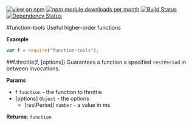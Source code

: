 [![view on npm](http://img.shields.io/npm/v/function-tools.svg)](https://www.npmjs.org/package/function-tools)
[![npm module downloads per month](http://img.shields.io/npm/dm/function-tools.svg)](https://www.npmjs.org/package/function-tools)
[![Build Status](https://travis-ci.org/75lb/function-tools.svg?branch=master)](https://travis-ci.org/75lb/function-tools)
[![Dependency Status](https://david-dm.org/75lb/function-tools.svg)](https://david-dm.org/75lb/function-tools)

<a name="module_function-tools"></a>
#function-tools
Useful higher-order functions

**Example**  
```js
var f = require("function-tools");
```

<a name="module_function-tools.throttle"></a>
##f.throttle(f, [options])
Guarantees a function a specified `restPeriod` in between invocations.

**Params**

- f `function` - the function to throttle  
- \[options\] `Object` - the options  
  - \[restPeriod\] `number` - a value in ms  

**Returns**: `function`  
